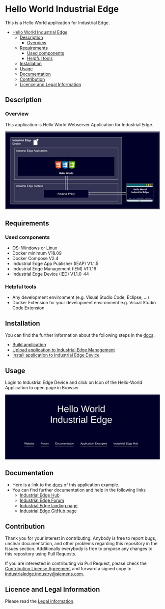 # Hello World Industrial Edge

This is a Hello World application for Industrial Edge. 

- [Hello World Industrial Edge](#hello-world-industrial-edge)
  - [Description](#description)
    - [Overview](#overview)
  - [Requirements](#requirements)
    - [Used components](#used-components)
    - [Helpful tools](#helpful-tools)
  - [Installation](#installation)
  - [Usage](#usage)
  - [Documentation](#documentation)
  - [Contribution](#contribution)
  - [Licence and Legal Information](#licence-and-legal-information)

## Description

### Overview

This application is Hello World Webserver Application for Industrial Edge.

![hello-world](docs/graphics/hello-world-overview.png)

## Requirements

### Used components

- OS: Windows or Linux
- Docker minimum V18.09
- Docker Compose V2.4
- Industrial Edge App Publisher (IEAP) V1.1.5
- Industrial Edge Management (IEM) V1.1.16
- Industrial Edge Device (IED) V1.1.0-44

### Helpful tools
- Any development environment (e.g. Visual Studio Code, Eclipse, …)
- Docker Extension for your development environment e.g. Visual Studio Code Extension 


## Installation

You can find the further information about the following steps in the [docs](./docs).

- [Build application](docs/installation.md#build-application)
- [Upload application to Industrial Edge Management](docs/installation.md#upload-app-to-the-industrial-edge-management)
- [Install application to Industrial Edge Device](docs/installation.md#install-application-on-industrial-edge-device)


## Usage

Login to Industrial Edge Device and click on Icon of the Hello-World Application to open page in Browser.

![hello-world](docs/graphics/hello-world.png)

## Documentation
 
- Here is a link to the [docs](docs/) of this application example.
- You can find further documentation and help in the following links
  - [Industrial Edge Hub](https://iehub.eu1.edge.siemens.cloud/#/documentation)
  - [Industrial Edge Forum](https://www.siemens.com/industrial-edge-forum)
  - [Industrial Edge landing page](https://new.siemens.com/global/en/products/automation/topic-areas/industrial-edge/simatic-edge.html)
  - [Industrial Edge GitHub page](https://github.com/industrial-edge)
  
## Contribution

Thank you for your interest in contributing. Anybody is free to report bugs, unclear documentation, and other problems regarding this repository in the Issues section.
Additionally everybody is free to propose any changes to this repository using Pull Requests.

If you are interested in contributing via Pull Request, please check the [Contribution License Agreement](Siemens_CLA_1.1.pdf) and forward a signed copy to [industrialedge.industry@siemens.com](mailto:industrialedge.industry@siemens.com?subject=CLA%20Agreement%20Industrial-Edge).

## Licence and Legal Information

Please read the [Legal information](LICENSE.md).
